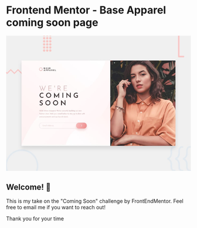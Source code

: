 # Frontend Mentor - Base Apparel coming soon page

![Design preview for the Base Apparel coming soon page coding challenge](./design/desktop-preview.jpg)

## Welcome! 👋

This is my take on the "Coming Soon" challenge by FrontEndMentor. Feel free to email me if you want to reach out!

Thank you for your time